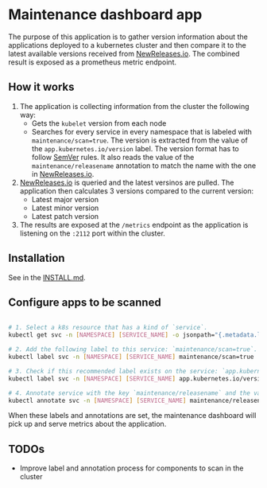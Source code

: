 # Maintenance dashboard app

The purpose of this application is to gather version information about the applications deployed to a kubernetes cluster and then compare it to the latest available versions received from [NewReleases.io](newreleases.io). The combined result is exposed as a prometheus metric endpoint.

## How it works

1. The application is collecting information from the cluster the following way:
   - Gets the `kubelet` version from each node
   - Searches for every service in every namespace that is labeled with `maintenance/scan=true`. The version is extracted from the value of the `app.kubernetes.io/version` label. The version format has to follow [SemVer](https://semver.org/) rules. It also reads the value of the `maintenance/releasename` annotation to match the name with the one in [NewReleases.io](newreleases.io).
2. [NewReleases.io](newreleases.io) is queried and the latest versinos are pulled. The application then calculates 3 versions compared to the current version:
     - Latest major version
     - Latest minor version
     - Latest patch version
3. The results are exposed at the `/metrics` endpoint as the application is listening on the `:2112` port within the cluster.

## Installation

See in the [INSTALL.md](INSTALL.md).

## Configure apps to be scanned

``` sh

# 1. Select a k8s resource that has a kind of `service`.
kubectl get svc -n [NAMESPACE] [SERVICE_NAME] -o jsonpath="{.metadata.labels.app\.kubernetes\.io/version}"

# 2. Add the following label to this service: `maintenance/scan=true`.
kubectl label svc -n [NAMESPACE] [SERVICE_NAME] maintenance/scan=true

# 3. Check if this recommended label exists on the service: `app.kubernetes.io/version`. If not, add it with the proper app version in `semver` format.
kubectl label svc -n [NAMESPACE] [SERVICE_NAME] app.kubernetes.io/version=[SEMVER_VERSION]

# 4. Annotate service with the key `maintenance/releasename` and the value from the name of the project found on NewReleases.io.
kubectl annotate svc -n [NAMESPACE] [SERVICE_NAME] maintenance/releasename=[NEWRELEASES_PROJECT_NAME]

```

When these labels and annotations are set, the maintenance dashboard will pick up and serve metrics about the application.

## TODOs

- Improve label and annotation process for components to scan in the cluster